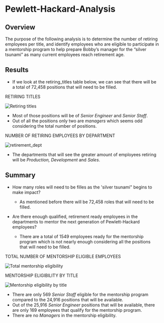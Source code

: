 # Pewlett-Hackard-Analysis

## **Overview**

The purpose of the following analysis is to determine the number of retiring employees per title, and identify employees who are eligible to participate in a mentorship program to help prepare Bobby’s manager for the “silver tsunami” as many current employees reach retirement age.

## Results
- If we look at the retiring_titles table below, we can see that there will be a total of 72,458 positions that will need to be filled.

RETIRING TITLES
 
![Retiring titles](https://user-images.githubusercontent.com/104289098/174457250-c5a82f27-3cc5-4e72-b7cb-608d793b0a9d.png)

- Most of those positions will be of *Senior Engineer* and *Senior Staff*.  
- Out of all the positions only two are *managers* which seems  odd considering the total number of positions.

NUMBER OF RETIRING EMPLOYEES BY DEPARTMENT

![retirement_dept](https://user-images.githubusercontent.com/104289098/174457241-e3767b22-a5f7-4628-aaa8-b86dede08fa4.png)

- The departments that will see the greater amount of employees retiring will be *Production, Development* and *Sales*.

## **Summary**
- How many roles will need to be filles as the 'silver tsunami" begins to make impact?
  - As mentioned before there will be 72,458 roles that will need to be filled.

- Are there enough qualified, retirement ready employees in the departments to mentor the next generation of Pewlett-Hackard employees?
  - There are a total of 1549 employees ready for the mentorship program which is not nearly enough considering all the positions that will need to be filled. 

 TOTAL NUMBER OF MENTORSHIP ELIGIBLE EMPLOYEES
  
![Total mentorship eligibility](https://user-images.githubusercontent.com/104289098/174457160-e16e2934-d01c-4acc-8835-588e856be12f.png)


MENTORSHIP ELIGIBILITY BY TITLE

![Mentorship eligibility by title](https://user-images.githubusercontent.com/104289098/174457221-9be3a0b9-9489-4226-b031-d59c17cfd28b.png)

- There are only 569 *Senior Staff* eligible for the mentorship program compared to the 24,916 positions that will be available.
- Out of the 25,916 *Senior Engineer* positions that will be available, there are only 169 employees that qualify  for the mentorship program.
- There are no *Managers* in the mentorship eligibility.
